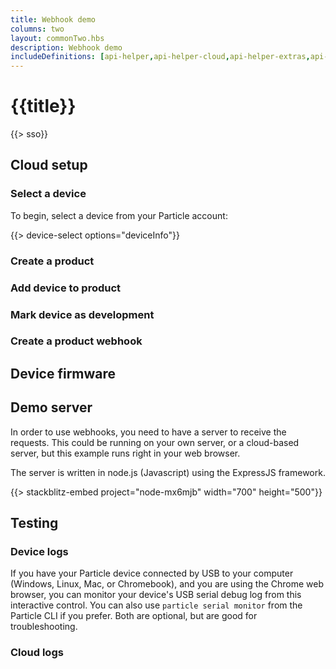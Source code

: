 ```yaml
---
title: Webhook demo
columns: two
layout: commonTwo.hbs
description: Webhook demo
includeDefinitions: [api-helper,api-helper-cloud,api-helper-extras,api-helper-projects,stackblitz,zip]
---
```


# {{title}}

{{> sso}}

## Cloud setup

### Select a device

To begin, select a device from your Particle account:

{{> device-select options="deviceInfo"}}

### Create a product

### Add device to product

### Mark device as development

### Create a product webhook


## Device firmware


## Demo server

In order to use webhooks, you need to have a server to receive the requests. This could be running on your own server, or a cloud-based server, but this example runs right in your web browser.

The server is written in node.js (Javascript) using the ExpressJS framework. 

{{> stackblitz-embed project="node-mx6mjb" width="700" height="500"}}

## Testing

### Device logs

If you have your Particle device connected by USB to your computer (Windows, Linux, Mac, or Chromebook), and you are using the Chrome web browser, you can monitor your device's USB serial debug log from this interactive control. You can also use `particle serial monitor` from the Particle CLI if you prefer. Both are optional, but are good for troubleshooting.


### Cloud logs


